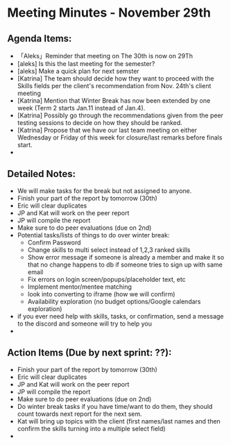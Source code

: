 # Meeting Minutes - November 29th

## Agenda Items:
- 「Aleks」Reminder that meeting on The 30th is now on 29Th
- [aleks] Is this the last meeting for the semester? 
- [aleks] Make a quick plan for next semster
- [Katrina] The team should decide how they want to proceed with the Skills fields per the client's recommendation from Nov. 24th's client meeting
- [Katrina] Mention that Winter Break has now been extended by one week (Term 2 starts Jan.11 instead of Jan.4).
- [Katrina] Possibly go through the recommendations given from the peer testing sessions to decide on how they should be ranked.
- [Katrina] Propose that we have our last team meeting on either Wednesday or Friday of this week for closure/last remarks before finals start.
- 

## Detailed Notes:
- We will make tasks for the break but not assigned to anyone.
- Finish your part of the report by tomorrow (30th)
- Eric will clear duplicates
- JP and Kat will work on the peer report
- JP will compile the report
- Make sure to do peer evaluations (due on 2nd)
- Potential tasks/lists of things to do over winter break:
  - Confirm Password
  - Change skills to multi select instead of 1,2,3 ranked skills
  - Show error message if someone is already a member and make it so that no change happens to db if someone tries to sign up with same email
  - Fix errors on login screen/popups/placeholder text, etc
  - Implement mentor/mentee matching
  - look into converting to iframe (how we will confirm)
  - Availability exploration (no budget options/Google calendars exploration)
- if you ever need help with skills, tasks, or confirmation, send a message to the discord and someone will try to help you
- 

## Action Items (Due by next sprint: ??):
- Finish your part of the report by tomorrow (30th)
- Eric will clear duplicates
- JP and Kat will work on the peer report
- JP will compile the report
- Make sure to do peer evaluations (due on 2nd)
- Do winter break tasks if you have time/want to do them, they should count towards next report for the next sem.
- Kat will bring up topics with the client (first names/last names and then confirm the skills turning into a multiple select field)
- 
